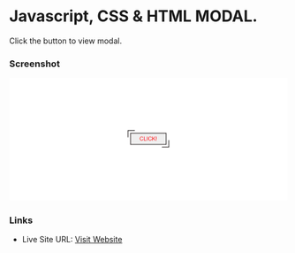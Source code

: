 # Javascript, CSS & HTML MODAL.
 Click the button to view modal.

### Screenshot

![](image/Screenshot%20(1).png)


### Links

- Live Site URL: [Visit Website ](https://greycode-007.github.io/modalJs/)
